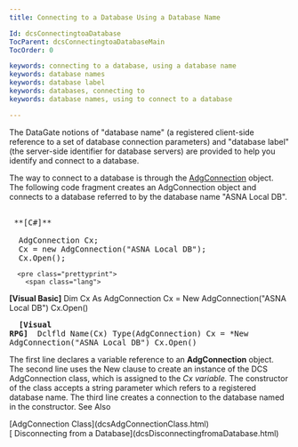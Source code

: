 ```yaml
---
title: Connecting to a Database Using a Database Name

Id: dcsConnectingtoaDatabase
TocParent: dcsConnectingtoaDatabaseMain
TocOrder: 0

keywords: connecting to a database, using a database name
keywords: database names
keywords: database label
keywords: databases, connecting to
keywords: database names, using to connect to a database

---
```


The DataGate notions of "database name" (a registered client-side reference to a set of database connection parameters) and "database label" (the server-side identifier for database servers) are provided to help you identify and connect to a database.

The way to connect to a database is through the [ AdgConnection](dcsAdgConnectionClass.html) object. The following code fragment creates an AdgConnection object and connects to a database referred to by the database name "ASNA Local DB".
<pre class="prettyprint">
        <span class="lang">
 **[C#]** 
        </span>
  AdgConnection Cx;
  Cx = new AdgConnection("ASNA Local DB");
  Cx.Open();</pre>
      <pre class="prettyprint">
        <span class="lang">
 **[Visual Basic]** 
        </span>
  Dim Cx As AdgConnection
  Cx = New AdgConnection("ASNA Local DB")
  Cx.Open()</pre>
      <pre class="prettyprint">
        <span class="lang">
 **[Visual RPG]** 
        </span>
  Dclfld Name(Cx) Type(AdgConnection)
  Cx = *New AdgConnection("ASNA Local DB")
  Cx.Open()</pre>

The first line declares a variable reference to an **AdgConnection** object. The second line uses the New clause to create an instance of the DCS AdgConnection class, which is assigned to the *Cx variable.* The constructor of the class accepts a string parameter which refers to a registered database name. The third line creates a connection to the database named in the constructor. 
See Also

<dl />
      [AdgConnection Class](dcsAdgConnectionClass.html)
      <span>
        <br />
      </span>
      <span>
        [ Disconnecting 
							from a Database](dcsDisconnectingfromaDatabase.html)
        <br />
      </span>


